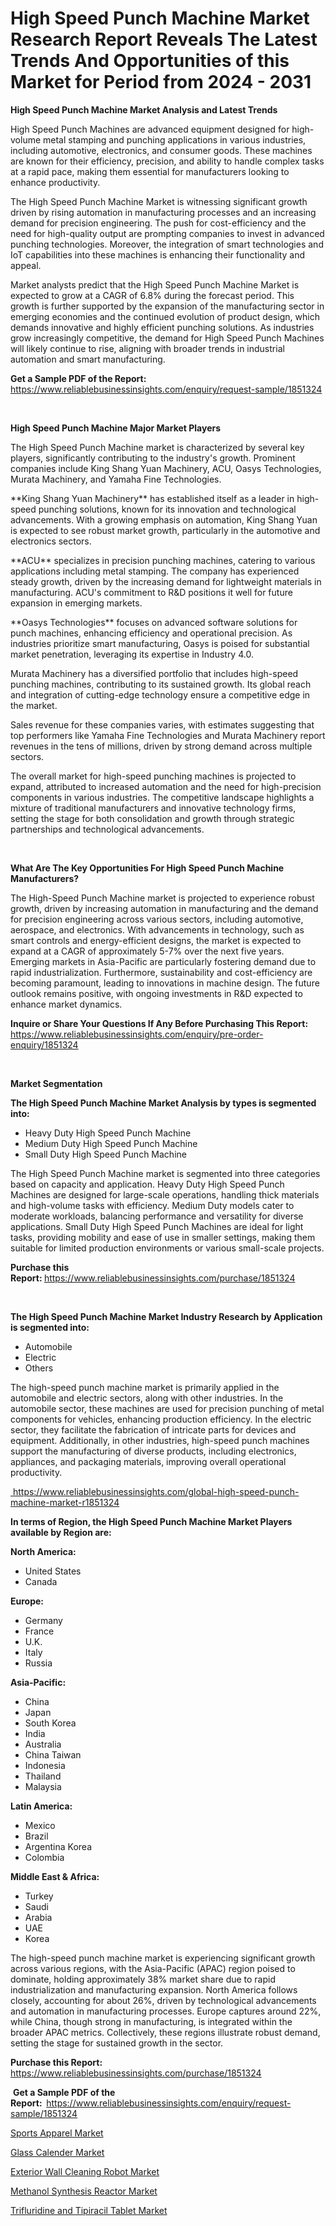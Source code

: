 <p><h1>High Speed Punch Machine Market Research Report Reveals The Latest Trends And Opportunities of this Market for Period from 2024 - 2031</h1></p><p><strong>High Speed Punch Machine Market Analysis and Latest Trends</strong></p>
<p><p>High Speed Punch Machines are advanced equipment designed for high-volume metal stamping and punching applications in various industries, including automotive, electronics, and consumer goods. These machines are known for their efficiency, precision, and ability to handle complex tasks at a rapid pace, making them essential for manufacturers looking to enhance productivity.</p><p>The High Speed Punch Machine Market is witnessing significant growth driven by rising automation in manufacturing processes and an increasing demand for precision engineering. The push for cost-efficiency and the need for high-quality output are prompting companies to invest in advanced punching technologies. Moreover, the integration of smart technologies and IoT capabilities into these machines is enhancing their functionality and appeal.</p><p>Market analysts predict that the High Speed Punch Machine Market is expected to grow at a CAGR of 6.8% during the forecast period. This growth is further supported by the expansion of the manufacturing sector in emerging economies and the continued evolution of product design, which demands innovative and highly efficient punching solutions. As industries grow increasingly competitive, the demand for High Speed Punch Machines will likely continue to rise, aligning with broader trends in industrial automation and smart manufacturing.</p></p>
<p><strong>Get a Sample PDF of the Report:&nbsp;</strong> <a href="https://www.reliablebusinessinsights.com/enquiry/request-sample/1851324?utm_campaign=97&utm_medium=2&utm_source=Github&utm_content=ia&utm_term=18102024&utm_id=high-speed-punch-machine">https://www.reliablebusinessinsights.com/enquiry/request-sample/1851324</a></p>
<p>&nbsp;</p>
<p><strong>High Speed Punch Machine Major Market Players</strong></p>
<p><p>The High Speed Punch Machine market is characterized by several key players, significantly contributing to the industry's growth. Prominent companies include King Shang Yuan Machinery, ACU, Oasys Technologies, Murata Machinery, and Yamaha Fine Technologies.</p><p>**King Shang Yuan Machinery** has established itself as a leader in high-speed punching solutions, known for its innovation and technological advancements. With a growing emphasis on automation, King Shang Yuan is expected to see robust market growth, particularly in the automotive and electronics sectors.</p><p>**ACU** specializes in precision punching machines, catering to various applications including metal stamping. The company has experienced steady growth, driven by the increasing demand for lightweight materials in manufacturing. ACU's commitment to R&D positions it well for future expansion in emerging markets.</p><p>**Oasys Technologies** focuses on advanced software solutions for punch machines, enhancing efficiency and operational precision. As industries prioritize smart manufacturing, Oasys is poised for substantial market penetration, leveraging its expertise in Industry 4.0.</p><p>Murata Machinery has a diversified portfolio that includes high-speed punching machines, contributing to its sustained growth. Its global reach and integration of cutting-edge technology ensure a competitive edge in the market.</p><p>Sales revenue for these companies varies, with estimates suggesting that top performers like Yamaha Fine Technologies and Murata Machinery report revenues in the tens of millions, driven by strong demand across multiple sectors.</p><p>The overall market for high-speed punching machines is projected to expand, attributed to increased automation and the need for high-precision components in various industries. The competitive landscape highlights a mixture of traditional manufacturers and innovative technology firms, setting the stage for both consolidation and growth through strategic partnerships and technological advancements.</p></p>
<p>&nbsp;</p>
<p><strong>What Are The Key Opportunities For High Speed Punch Machine Manufacturers?</strong></p>
<p><p>The High-Speed Punch Machine market is projected to experience robust growth, driven by increasing automation in manufacturing and the demand for precision engineering across various sectors, including automotive, aerospace, and electronics. With advancements in technology, such as smart controls and energy-efficient designs, the market is expected to expand at a CAGR of approximately 5-7% over the next five years. Emerging markets in Asia-Pacific are particularly fostering demand due to rapid industrialization. Furthermore, sustainability and cost-efficiency are becoming paramount, leading to innovations in machine design. The future outlook remains positive, with ongoing investments in R&D expected to enhance market dynamics.</p></p>
<p><strong>Inquire or Share Your Questions If Any Before Purchasing This Report:</strong> <a href="https://www.reliablebusinessinsights.com/enquiry/pre-order-enquiry/1851324?utm_campaign=97&utm_medium=2&utm_source=Github&utm_content=ia&utm_term=18102024&utm_id=high-speed-punch-machine">https://www.reliablebusinessinsights.com/enquiry/pre-order-enquiry/1851324</a></p>
<p>&nbsp;</p>
<p><strong>Market Segmentation</strong></p>
<p><strong>The High Speed Punch Machine Market Analysis by types is segmented into:</strong></p>
<p><ul><li>Heavy Duty High Speed Punch Machine</li><li>Medium Duty High Speed Punch Machine</li><li>Small Duty High Speed Punch Machine</li></ul></p>
<p><p>The High Speed Punch Machine market is segmented into three categories based on capacity and application. Heavy Duty High Speed Punch Machines are designed for large-scale operations, handling thick materials and high-volume tasks with efficiency. Medium Duty models cater to moderate workloads, balancing performance and versatility for diverse applications. Small Duty High Speed Punch Machines are ideal for light tasks, providing mobility and ease of use in smaller settings, making them suitable for limited production environments or various small-scale projects.</p></p>
<p><strong>Purchase this Report:&nbsp;</strong><a href="https://www.reliablebusinessinsights.com/purchase/1851324?utm_campaign=97&utm_medium=2&utm_source=Github&utm_content=ia&utm_term=18102024&utm_id=high-speed-punch-machine">https://www.reliablebusinessinsights.com/purchase/1851324</a></p>
<p>&nbsp;</p>
<p><strong>The High Speed Punch Machine Market Industry Research by Application is segmented into:</strong></p>
<p><ul><li>Automobile</li><li>Electric</li><li>Others</li></ul></p>
<p><p>The high-speed punch machine market is primarily applied in the automobile and electric sectors, along with other industries. In the automobile sector, these machines are used for precision punching of metal components for vehicles, enhancing production efficiency. In the electric sector, they facilitate the fabrication of intricate parts for devices and equipment. Additionally, in other industries, high-speed punch machines support the manufacturing of diverse products, including electronics, appliances, and packaging materials, improving overall operational productivity.</p></p>
<p><a href="https://www.reliablebusinessinsights.com/global-high-speed-punch-machine-market-r1851324?utm_campaign=97&utm_medium=2&utm_source=Github&utm_content=ia&utm_term=18102024&utm_id=high-speed-punch-machine">&nbsp;https://www.reliablebusinessinsights.com/global-high-speed-punch-machine-market-r1851324</a></p>
<p><strong>In terms of Region, the High Speed Punch Machine Market Players available by Region are:</strong></p>
<p>
    <p> <strong> North America: </strong>
        <ul>
            <li>United States</li>
            <li>Canada</li>
        </ul>
        </p> 
    <p> <strong> Europe: </strong>
        <ul>
            <li>Germany</li>
            <li>France</li>
            <li>U.K.</li>
            <li>Italy</li>
            <li>Russia</li>
        </ul>
        </p> 
    <p> <strong> Asia-Pacific: </strong>
        <ul>
            <li>China</li>
            <li>Japan</li>
            <li>South Korea</li>
            <li>India</li>
            <li>Australia</li>
            <li>China Taiwan</li>
            <li>Indonesia</li>
            <li>Thailand</li>
            <li>Malaysia</li>
        </ul>
        </p> 
    <p> <strong> Latin America: </strong>
        <ul>
            <li>Mexico</li>
            <li>Brazil</li>
            <li>Argentina Korea</li>
            <li>Colombia</li>
        </ul>
        </p> 
    <p> <strong> Middle East & Africa: </strong>
        <ul>
            <li>Turkey</li>
            <li>Saudi</li>
            <li>Arabia</li>
            <li>UAE</li>
            <li>Korea</li>
        </ul>
    </p>
    </p>
<p><p>The high-speed punch machine market is experiencing significant growth across various regions, with the Asia-Pacific (APAC) region poised to dominate, holding approximately 38% market share due to rapid industrialization and manufacturing expansion. North America follows closely, accounting for about 26%, driven by technological advancements and automation in manufacturing processes. Europe captures around 22%, while China, though strong in manufacturing, is integrated within the broader APAC metrics. Collectively, these regions illustrate robust demand, setting the stage for sustained growth in the sector.</p></p>
<p><strong>Purchase this Report: </strong><a href="https://www.reliablebusinessinsights.com/purchase/1851324?utm_campaign=97&utm_medium=2&utm_source=Github&utm_content=ia&utm_term=18102024&utm_id=high-speed-punch-machine">https://www.reliablebusinessinsights.com/purchase/1851324</a></p>
<p>&nbsp;<strong>Get a Sample PDF of the Report:&nbsp;&nbsp;</strong><a href="https://www.reliablebusinessinsights.com/enquiry/request-sample/1851324?utm_campaign=97&utm_medium=2&utm_source=Github&utm_content=ia&utm_term=18102024&utm_id=high-speed-punch-machine">https://www.reliablebusinessinsights.com/enquiry/request-sample/1851324</a></p>
<p><strong></strong></p>
<p><p><a href="https://www.linkedin.com/pulse/insights-sports-apparel-industry-market-financial-status-size-eqp4e?utm_campaign=97&utm_medium=2&utm_source=Github&utm_content=ia&utm_term=18102024&utm_id=high-speed-punch-machine">Sports Apparel Market</a></p><p><a href="https://issuu.com/reportprime-2/docs/glass-calender-market-size-2030.ppt_76c502d5b6b618?utm_campaign=97&utm_medium=2&utm_source=Github&utm_content=ia&utm_term=18102024&utm_id=high-speed-punch-machine">Glass Calender Market</a></p><p><a href="https://github.com/daltondngelvin/Market-Research-Report-List-1/blob/main/exterior-wall-cleaning-robot-market.md?utm_campaign=97&utm_medium=2&utm_source=Github&utm_content=ia&utm_term=18102024&utm_id=high-speed-punch-machine">Exterior Wall Cleaning Robot Market</a></p><p><a href="https://issuu.com/reportprime-2/docs/methanol-synthesis-reactor-market-s_eb5ee4df36681c?utm_campaign=97&utm_medium=2&utm_source=Github&utm_content=ia&utm_term=18102024&utm_id=high-speed-punch-machine">Methanol Synthesis Reactor Market</a></p><p><a href="https://github.com/hegwervaemeruk/Market-Research-Report-List-1/blob/main/trifluridine-and-tipiracil-tablet-market.md?utm_campaign=97&utm_medium=2&utm_source=Github&utm_content=ia&utm_term=18102024&utm_id=high-speed-punch-machine">Trifluridine and Tipiracil Tablet Market</a></p></p>